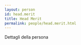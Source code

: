 ```yaml
---
layout: person
id: head.merit
title: Head Merit
permalink: people/head.merit.html
---
```


Dettagli della persona